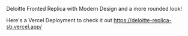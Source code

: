 Deloitte Fronted Replica with Modern Design and a more rounded look!

Here's a Vercel Deployment to check it out
https://deloitte-replica-sb.vercel.app/

